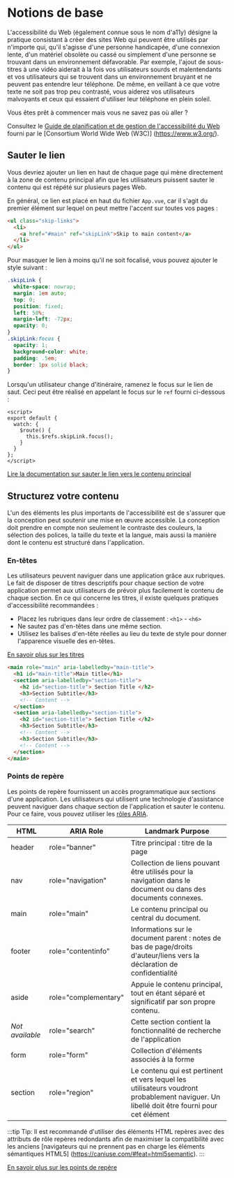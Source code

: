 # Notions de base

L'accessibilité du Web (également connue sous le nom d'a11y) désigne la pratique consistant à créer des sites Web qui peuvent être utilisés par n'importe qui, qu'il s'agisse d'une personne handicapée, d'une connexion lente, d'un matériel obsolète ou cassé ou simplement d'une personne se trouvant dans un environnement défavorable. Par exemple, l'ajout de sous-titres à une vidéo aiderait à la fois vos utilisateurs sourds et malentendants et vos utilisateurs qui se trouvent dans un environnement bruyant et ne peuvent pas entendre leur téléphone. De même, en veillant à ce que votre texte ne soit pas trop peu contrasté, vous aiderez vos utilisateurs malvoyants et ceux qui essaient d'utiliser leur téléphone en plein soleil.

Vous êtes prêt à commencer mais vous ne savez pas où aller ?

Consultez le [Guide de planification et de gestion de l'accessibilité du Web](https://www.w3.org/WAI/planning-and-managing/) fourni par le [Consortium World Wide Web (W3C)] (https://www.w3.org/).

## Sauter le lien

Vous devriez ajouter un lien en haut de chaque page qui mène directement à la zone de contenu principal afin que les utilisateurs puissent sauter le contenu qui est répété sur plusieurs pages Web.

En général, ce lien est placé en haut du fichier `App.vue`, car il s'agit du premier élément sur lequel on peut mettre l'accent sur toutes vos pages :

``` html
<ul class="skip-links">
  <li>
    <a href="#main" ref="skipLink">Skip to main content</a>
  </li>
</ul>
```

Pour masquer le lien à moins qu'il ne soit focalisé, vous pouvez ajouter le style suivant :

``` css
.skipLink {
  white-space: nowrap;
  margin: 1em auto;
  top: 0;
  position: fixed;
  left: 50%;
  margin-left: -72px;
  opacity: 0;
}
.skipLink:focus {
  opacity: 1;
  background-color: white;
  padding: .5em;
  border: 1px solid black;
}
```

Lorsqu'un utilisateur change d'itinéraire, ramenez le focus sur le lien de saut. Ceci peut être réalisé en appelant le focus sur le `ref` fourni ci-dessous :

``` vue
<script>
export default {
  watch: {
    $route() {
      this.$refs.skipLink.focus();
    }
  }
};
</script>
```

<common-codepen-snippet title="Skip to Main" slug="VwepxJa" :height="350" tab="js,result" :team="false" user="mlama007" name="Maria" theme="light" :preview="false" :editable="false" />

[Lire la documentation sur  sauter le lien vers le contenu principal](https://www.w3.org/WAI/WCAG21/Techniques/general/G1.html)


## Structurez votre contenu

L'un des éléments les plus importants de l'accessibilité est de s'assurer que la conception peut soutenir une mise en œuvre accessible. La conception doit prendre en compte non seulement le contraste des couleurs, la sélection des polices, la taille du texte et la langue, mais aussi la manière dont le contenu est structuré dans l'application.

### En-têtes

Les utilisateurs peuvent naviguer dans une application grâce aux rubriques. Le fait de disposer de titres descriptifs pour chaque section de votre application permet aux utilisateurs de prévoir plus facilement le contenu de chaque section. En ce qui concerne les titres, il existe quelques pratiques d'accessibilité recommandées :

- Placez les rubriques dans leur ordre de classement : `<h1>` - `<h6>`
- Ne sautez pas d'en-têtes dans une même section.
- Utilisez les balises d'en-tête réelles au lieu du texte de style pour donner l'apparence visuelle des en-têtes.

[En savoir plus sur les titres](https://www.w3.org/TR/UNDERSTANDING-WCAG20/navigation-mechanisms-descriptive.html)

```html
<main role="main" aria-labelledby="main-title">
  <h1 id="main-title">Main title</h1>
  <section aria-labelledby="section-title">
    <h2 id="section-title"> Section Title </h2>
    <h3>Section Subtitle</h3>
    <!-- Content -->
  </section>
  <section aria-labelledby="section-title">
    <h2 id="section-title"> Section Title </h2>
    <h3>Section Subtitle</h3>
    <!-- Content -->
    <h3>Section Subtitle</h3>
    <!-- Content -->
  </section>
</main>
```

### Points de repère

Les points de repère fournissent un accès programmatique aux sections d'une application. Les utilisateurs qui utilisent une technologie d'assistance peuvent naviguer dans chaque section de l'application et sauter le contenu. Pour ce faire, vous pouvez utiliser les [rôles ARIA](https://developer.mozilla.org/en-US/docs/Web/Accessibility/ARIA/Roles).

| HTML            | ARIA Role                                                         | Landmark Purpose                                                                       |
| --------------- | ----------------------------------------------------------------- | -------------------------------------------------------------------------------------- |
| header          | role="banner"                                                     | Titre principal : titre de la page                                                       |
| nav             | role="navigation"                                                 | Collection de liens pouvant être utilisés pour la navigation dans le document ou dans des documents connexes. |
| main            | role="main"                                                       | Le contenu principal ou central du document.                                           |
| footer          | role="contentinfo"                                                | Informations sur le document parent : notes de bas de page/droits d'auteur/liens vers la déclaration de confidentialité |
| aside           | role="complementary"                                              | Appuie le contenu principal, tout en étant séparé et significatif par son propre contenu.            |
| _Not available_ | role="search"                                                     | Cette section contient la fonctionnalité de recherche de l'application                     |
| form            | role="form"                                                       | Collection d'éléments associés à la forme                                                 |
| section         | role="region"  | Le contenu qui est pertinent et vers lequel les utilisateurs voudront probablement naviguer. Un libellé doit être fourni pour cet élément                |

:::tip Tip:
Il est recommandé d'utiliser des éléments HTML repères avec des attributs de rôle repères redondants afin de maximiser la compatibilité avec les anciens [navigateurs qui ne prennent pas en charge les éléments sémantiques HTML5] (https://caniuse.com/#feat=html5semantic).
:::

[En savoir plus sur les points de repère](https://www.w3.org/TR/wai-aria-1.2/#landmark_roles)
